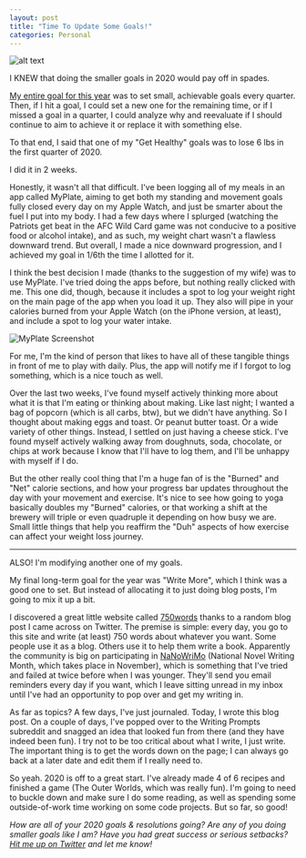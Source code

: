 ```yaml
---
layout: post
title: "Time To Update Some Goals!"
categories: Personal
---
```


![alt text][headerImg]

I KNEW that doing the smaller goals in 2020 would pay off in spades.

[My entire goal for this year][2020goals] was to set small, achievable goals every quarter. Then, if I hit a goal, I could set a new one for the remaining time, or if I missed a goal in a quarter, I could analyze why and reevaluate if I should continue to aim to achieve it or replace it with something else.

To that end, I said that one of my "Get Healthy" goals was to lose 6 lbs in the first quarter of 2020.

I did it in 2 weeks.

<!-- more -->

Honestly, it wasn't all that difficult. I've been logging all of my meals in an app called MyPlate, aiming to get both my standing and movement goals fully closed every day on my Apple Watch, and just be smarter about the fuel I put into my body. I had a few days where I splurged (watching the Patriots get beat in the AFC Wild Card game was not conducive to a positive food or alcohol intake), and as such, my weight chart wasn't a flawless downward trend. But overall, I made a nice downward progression, and I achieved my goal in 1/6th the time I allotted for it.

I think the best decision I made (thanks to the suggestion of my wife) was to use MyPlate. I've tried doing the apps before, but nothing really clicked with me. This one did, though, because it includes a spot to log your weight right on the main page of the app when you load it up. They also will pipe in your calories burned from your Apple Watch (on the iPhone version, at least), and include a spot to log your water intake.

![MyPlate Screenshot][myPlate]

For me, I'm the kind of person that likes to have all of these tangible things in front of me to play with daily. Plus, the app will notify me if I forgot to log something, which is a nice touch as well.

Over the last two weeks, I've found myself actively thinking more about what it is that I'm eating or thinking about making. Like last night; I wanted a bag of popcorn (which is all carbs, btw), but we didn't have anything. So I thought about making eggs and toast. Or peanut butter toast. Or a wide variety of other things. Instead, I settled on just having a cheese stick. I've found myself actively walking away from doughnuts, soda, chocolate, or chips at work because I know that I'll have to log them, and I'll be unhappy with myself if I do.

But the other really cool thing that I'm a huge fan of is the "Burned" and "Net" calorie sections, and how your progress bar updates throughout the day with your movement and exercise. It's nice to see how going to yoga basically doubles my "Burned" calories, or that working a shift at the brewery will triple or even quadruple it depending on how busy we are. Small little things that help you reaffirm the "Duh" aspects of how exercise can affect your weight loss journey.

---

ALSO! I'm modifying another one of my goals.

My final long-term goal for the year was "Write More", which I think was a good one to set. But instead of allocating it to just doing blog posts, I'm going to mix it up a bit.

I discovered a great little website called [750words](https://750words.com/) thanks to a random blog post I came across on Twitter. The premise is simple: every day, you go to this site and write (at least) 750 words about whatever you want. Some people use it as a blog. Others use it to help them write a book. Apparently the community is big on participating in [NaNoWriMo](https://www.nanowrimo.org/) (National Novel Writing Month, which takes place in November), which is something that I've tried and failed at twice before when I was younger. They'll send you email reminders every day if you want, which I leave sitting unread in my inbox until I've had an opportunity to pop over and get my writing in.

As far as topics? A few days, I've just journaled. Today, I wrote this blog post. On a couple of days, I've popped over to the Writing Prompts subreddit and snagged an idea that looked fun from there (and they have indeed been fun). I try not to be too critical about what I write, I just write. The important thing is to get the words down on the page; I can always go back at a later date and edit them if I really need to.

So yeah. 2020 is off to a great start. I've already made 4 of 6 recipes and finished a game (The Outer Worlds, which was really fun). I'm going to need to buckle down and make sure I do some reading, as well as spending some outside-of-work time working on some code projects. But so far, so good!

*How are all of your 2020 goals & resolutions going? Are any of you doing smaller goals like I am? Have you had great success or serious setbacks? [Hit me up on Twitter][twitter] and let me know!*

[headerImg]: https://i.imgur.com/uxX3gc8.png
[myPlate]: https://i.imgur.com/agwKUrN.png
[2020goals]: http://niclake.me/2020-goals
[twitter]: http://twitter.com/niclake